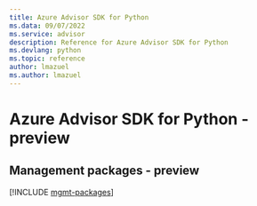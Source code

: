 ```yaml
---
title: Azure Advisor SDK for Python
ms.data: 09/07/2022
ms.service: advisor
description: Reference for Azure Advisor SDK for Python
ms.devlang: python
ms.topic: reference
author: lmazuel
ms.author: lmazuel
---
```

# Azure Advisor SDK for Python - preview

## Management packages - preview
[!INCLUDE [mgmt-packages](advisor-mgmt-index.md)]